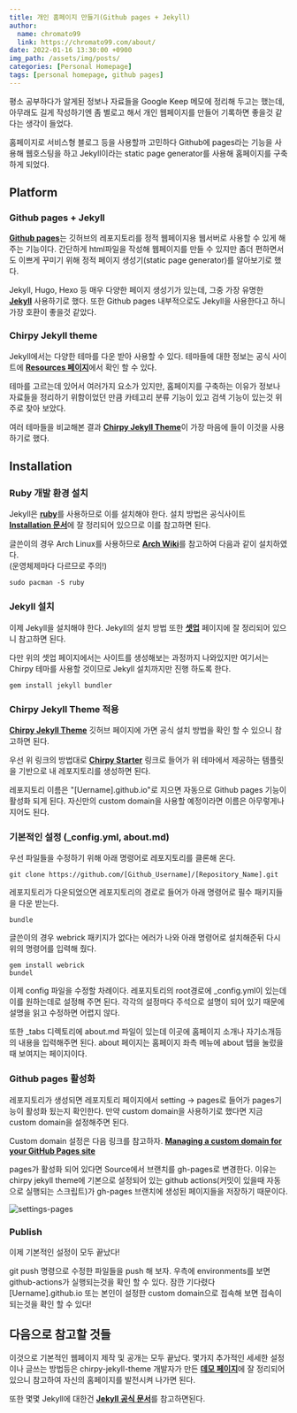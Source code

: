 ```yaml
---
title: 개인 홈페이지 만들기(Github pages + Jekyll)
author:
  name: chromato99
  link: https://chromato99.com/about/
date: 2022-01-16 13:30:00 +0900
img_path: /assets/img/posts/
categories: [Personal Homepage]
tags: [personal homepage, github pages]
---
```


평소 공부하다가 알게된 정보나 자료들을 Google Keep 메모에 정리해 두고는 했는데, 아무래도 길게 작성하기엔 좀 별로고 해서 개인 웹페이지를 만들어 기록하면 좋을것 같다는 생각이 들었다.

홈페이지로 서비스형 블로그 등을 사용할까 고민하다 Github에 pages라는 기능을 사용해 웹호스팅을 하고 Jekyll이라는 static page generator를 사용해 홈페이지를 구축하게 되었다.

## Platform

### Github pages + Jekyll

[**Github pages**](https://pages.github.com)는 깃허브의 레포지토리를 정적 웹페이지용 웹서버로 사용할 수 있게 해주는 기능이다. 간단하게 html파일을 작성해 웹페이지를 만들 수 있지만 좀더 편하면서도 이쁘게 꾸미기 위해 정적 페이지 생성기(static page generator)를 알아보기로 했다.

Jekyll, Hugo, Hexo 등 매우 다양한 페이지 생성기가 있는데, 그중 가장 유명한 [**Jekyll**](https://jekyllrb-ko.github.io) 사용하기로 했다. 또한 Github pages 내부적으로도 Jekyll을 사용한다고 하니 가장 호환이 좋을것 같았다.

### Chirpy Jekyll theme

Jekyll에서는 다양한 테마를 다운 받아 사용할 수 있다. 테마들에 대한 정보는 공식 사이트에 [**Resources 페이지**](https://jekyllrb-ko.github.io/resources/)에서 확인 할 수 있다.

테마를 고르는데 있어서 여러가지 요소가 있지만, 홈페이지를 구축하는 이유가 정보나 자료들을 정리하기 위함이었던 만큼 카테고리 분류 기능이 있고 검색 기능이 있는것 위주로 찾아 보았다. 

여러 테마들을 비교해본 결과 [**Chirpy Jekyll Theme**](https://github.com/cotes2020/jekyll-theme-chirpy)이 가장 마음에 들이 이것을 사용하기로 했다.

## Installation

### Ruby 개발 환경 설치

Jekyll은 [**ruby**](https://www.ruby-lang.org/ko/)를 사용하므로 이를 설치해야 한다.
설치 방법은 공식사이트 [**Installation 문서**](https://www.ruby-lang.org/ko/documentation/installation/)에 잘 정리되어 있으므로 이를 참고하면 된다.

글쓴이의 경우 Arch Linux를 사용하므로 [**Arch Wiki**](https://wiki.archlinux.org/title/Ruby)를 참고하여 다음과 같이 설치하였다.<br>(운영체제마다 다르므로 주의!)
```shell
sudo pacman -S ruby
```

### Jekyll 설치

이제 Jekyll을 설치해야 한다. Jekyll의 설치 방법 또한 [**셋업**](https://jekyllrb-ko.github.io/docs/step-by-step/01-setup/) 페이지에 잘 정리되어 있으니 참고하면 된다.

다만 위의 셋업 페이지에서는 사이트를 생성해보는 과정까지 나와있지만 여기서는 Chirpy 테마를 사용할 것이므로 Jekyll 설치까지만 진행 하도록 한다.
```shell
gem install jekyll bundler
```

### Chirpy Jekyll Theme 적용

[**Chirpy Jekyll Theme**](https://github.com/cotes2020/jekyll-theme-chirpy) 깃허브 페이지에 가면 공식 설치 방법을 확인 할 수 있으니 참고하면 된다.

우선 위 링크의 방법대로 [**Chirpy Starter**](https://github.com/cotes2020/chirpy-starter/generate) 링크로 들어가 위 테마에서 제공하는 템플릿을 기반으로 내 레포지토리를 생성하면 된다.

레포지토리 이름은 "[Uername].github.io"로 지으면 자동으로 Github pages 기능이 활성화 되게 된다. 자신만의 custom domain을 사용할 예정이라면 이름은 아무렇게나 지어도 된다. 


### 기본적인 설정 (_config.yml, about.md)

우선 파일들을 수정하기 위해 아래 명령어로 레포지토리를 클론해 온다.

```shell
git clone https://github.com/[Github_Username]/[Repository_Name].git
```

레포지토리가 다운되었으면 레포지토리의 경로로 들어가 아래 명령어로 필수 패키지들을 다운 받는다.
```shell
bundle
```

글쓴이의 경우 webrick 패키지가 없다는 에러가 나와 아래 명령어로 설치해준뒤 다시 위의 명령어를 입력해 줬다.
```shell
gem install webrick
bundel
```

이제 config 파일을 수정할 차례이다. 레포지토리의 root경로에 _config.yml이 있는데 이를 원하는데로 설정해 주면 된다. 각각의 설정마다 주석으로 설명이 되어 있기 때문에 설명을 읽고 수정하면 어렵지 않다.

또한 _tabs 디렉토리에 about.md 파일이 있는데 이곳에 홈페이지 소개나 자기소개등의 내용을 입력해주면 된다. about 페이지는 홈페이지 좌측 메뉴에 about 탭을 눌렀을때 보여지는 페이지이다.

### Github pages 활성화

레포지토리가 생성되면 레포지토리 페이지에서 setting -> pages로 들어가 pages기능이 활성화 됬는지 확인한다. 만약 custom domain을 사용하기로 했다면 지금 custom domain을 설정해주면 된다.

Custom domain 설정은 다음 링크를 참고하자. [**Managing a custom domain for your GitHub Pages site**](https://docs.github.com/en/pages/configuring-a-custom-domain-for-your-github-pages-site/managing-a-custom-domain-for-your-github-pages-site)

pages가 활성화 되어 있다면 Source에서 브랜치를 gh-pages로 변경한다. 이유는 chirpy jekyll theme에 기본으로 설정되어 있는 github actions(커밋이 있을때 자동으로 실행되는 스크립트)가 gh-pages 브랜치에 생성된 페이지들을 저장하기 때문이다.

![settings-pages](/2022-01-16-개인-홈페이지-만들기/settings-pages.png)

### Publish

이제 기본적인 설정이 모두 끝났다!

git push 명령으로 수정한 파일들을 push 해 보자. 우측에 environments를 보면 github-actions가 실행되는것을 확인 할 수 있다. 잠깐 기다렸다 [Uername].github.io 또는 본인이 설정한 custom domain으로 접속해 보면 접속이 되는것을 확인 할 수 있다!

## 다음으로 참고할 것들

이것으로 기본적인 웹페이지 제작 및 공개는 모두 끝났다. 몇가지 추가적인 세세한 설정이나 글쓰는 방법등은 chirpy-jekyll-theme 개발자가 만든 [**데모 페이지**](https://chirpy.cotes.page)에 잘 정리되어 있으니 참고하여 자신의 홈페이지를 발전시켜 나가면 된다.

또한 몇몇 Jekyll에 대한건 [**Jekyll 공식 문서**](https://jekyllrb-ko.github.io/docs/)를 참고하면된다.